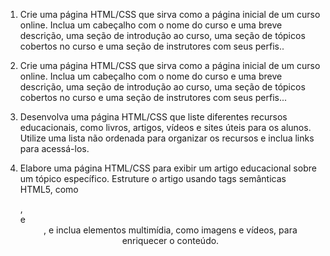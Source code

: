 1) Crie uma página HTML/CSS que sirva como a página inicial de um curso online. Inclua um cabeçalho com o nome do curso e uma breve descrição, uma seção de introdução ao curso, uma seção de tópicos cobertos no curso e uma seção de instrutores com seus perfis..
1) Crie uma página HTML/CSS que sirva como a página inicial de um curso online. Inclua um cabeçalho com o nome do curso e uma breve descrição, uma seção de introdução ao curso, uma seção de tópicos cobertos no curso e uma seção de instrutores com seus perfis...

2) Desenvolva uma página HTML/CSS que liste diferentes recursos educacionais, como livros, artigos, vídeos e sites úteis para os alunos. Utilize uma lista não ordenada para organizar os recursos e inclua links para acessá-los.

3) Elabore uma página HTML/CSS para exibir um artigo educacional sobre um tópico específico. Estruture o artigo usando tags semânticas HTML5, como <article>, <section> e <header>, e inclua elementos multimídia, como imagens e vídeos, para enriquecer o conteúdo.
